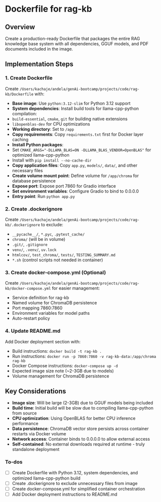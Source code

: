 <!-- b90676e4-c3e4-4d24-967f-29080a6d8abf 8184acd2-2b85-473d-a667-509755a9e39b -->
# Dockerfile for rag-kb

## Overview

Create a production-ready Dockerfile that packages the entire RAG knowledge base system with all dependencies, GGUF models, and PDF documents included in the image.

## Implementation Steps

### 1. Create Dockerfile

Create `/Users/kachaje/andela/genAi-bootcamp/projects/code/rag-kb/Dockerfile` with:

- **Base image**: Use `python:3.12-slim` for Python 3.12 support
- **System dependencies**: Install build tools for llama-cpp-python compilation:
- `build-essential`, `cmake`, `git` for building native extensions
- `libopenblas-dev` for CPU optimizations
- **Working directory**: Set to `/app`
- **Copy requirements**: Copy `requirements.txt` first for Docker layer caching
- **Install Python packages**: 
- Set `CMAKE_ARGS="-DLLAMA_BLAS=ON -DLLAMA_BLAS_VENDOR=OpenBLAS"` for optimized llama-cpp-python
- Install with `pip install --no-cache-dir`
- **Copy application files**: Copy `app.py`, `models/`, `data/`, and other necessary files
- **Create volume mount point**: Define volume for `/app/chroma` for database persistence
- **Expose port**: Expose port 7860 for Gradio interface
- **Set environment variables**: Configure Gradio to bind to 0.0.0.0
- **Entry point**: Run `python app.py`

### 2. Create .dockerignore

Create `/Users/kachaje/andela/genAi-bootcamp/projects/code/rag-kb/.dockerignore` to exclude:

- `__pycache__/`, `*.pyc`, `.pytest_cache/`
- `chroma/` (will be in volume)
- `.git/`, `.gitignore`
- `venv/`, `.venv/`, `uv.lock`
- `htmlcov/`, `test_chroma/`, `tests/`, `TESTING_SUMMARY.md`
- `*.sh` (control scripts not needed in container)

### 3. Create docker-compose.yml (Optional)

Create `/Users/kachaje/andela/genAi-bootcamp/projects/code/rag-kb/docker-compose.yml` for easier management:

- Service definition for rag-kb
- Named volume for ChromaDB persistence
- Port mapping 7860:7860
- Environment variables for model paths
- Auto-restart policy

### 4. Update README.md

Add Docker deployment section with:

- Build instructions: `docker build -t rag-kb .`
- Run instructions: `docker run -p 7860:7860 -v rag-kb-data:/app/chroma rag-kb`
- Docker Compose instructions: `docker-compose up -d`
- Expected image size note (~2-3GB due to models)
- Volume management for ChromaDB persistence

## Key Considerations

- **Image size**: Will be large (2-3GB) due to GGUF models being included
- **Build time**: Initial build will be slow due to compiling llama-cpp-python from source
- **CPU optimization**: Using OpenBLAS for better CPU inference performance
- **Data persistence**: ChromaDB vector store persists across container restarts via Docker volume
- **Network access**: Container binds to 0.0.0.0 to allow external access
- **Self-contained**: No external downloads required at runtime - truly standalone deployment

### To-dos

- [ ] Create Dockerfile with Python 3.12, system dependencies, and optimized llama-cpp-python build
- [ ] Create .dockerignore to exclude unnecessary files from image
- [ ] Create docker-compose.yml for simplified container orchestration
- [ ] Add Docker deployment instructions to README.md